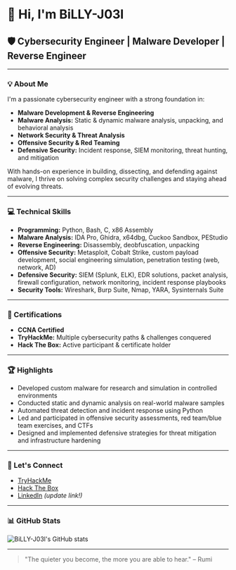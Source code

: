 # 👋 Hi, I'm BiLLY-J03l

## 🛡️ Cybersecurity Engineer | Malware Developer | Reverse Engineer

---

### 💡 About Me

I'm a passionate cybersecurity engineer with a strong foundation in:

- **Malware Development & Reverse Engineering**
- **Malware Analysis:** Static & dynamic malware analysis, unpacking, and behavioral analysis
- **Network Security & Threat Analysis**
- **Offensive Security & Red Teaming**
- **Defensive Security:** Incident response, SIEM monitoring, threat hunting, and mitigation

With hands-on experience in building, dissecting, and defending against malware, I thrive on solving complex security challenges and staying ahead of evolving threats.

---

### 💻 Technical Skills

- **Programming:** Python, Bash, C, x86 Assembly
- **Malware Analysis:** IDA Pro, Ghidra, x64dbg, Cuckoo Sandbox, PEStudio
- **Reverse Engineering:** Disassembly, deobfuscation, unpacking
- **Offensive Security:** Metasploit, Cobalt Strike, custom payload development, social engineering simulation, penetration testing (web, network, AD)
- **Defensive Security:** SIEM (Splunk, ELK), EDR solutions, packet analysis, firewall configuration, network monitoring, incident response playbooks
- **Security Tools:** Wireshark, Burp Suite, Nmap, YARA, Sysinternals Suite

---

### 📜 Certifications

- **CCNA Certified**
- **TryHackMe:** Multiple cybersecurity paths & challenges conquered
- **Hack The Box:** Active participant & certificate holder

---

### 🏆 Highlights

- Developed custom malware for research and simulation in controlled environments
- Conducted static and dynamic analysis on real-world malware samples
- Automated threat detection and incident response using Python
- Led and participated in offensive security assessments, red team/blue team exercises, and CTFs
- Designed and implemented defensive strategies for threat mitigation and infrastructure hardening

---

### 🚀 Let's Connect

- [TryHackMe](https://tryhackme.com/p/BiLLY-J03l)
- [Hack The Box](https://app.hackthebox.com/profile/BiLLY-J03l)
- [LinkedIn](#) *(update link!)*

---

### 📊 GitHub Stats

![BiLLY-J03l's GitHub stats](https://github-readme-stats.vercel.app/api?username=BiLLY-J03l&show_icons=true&hide_title=true&theme=radical)

---

> "The quieter you become, the more you are able to hear." – Rumi
